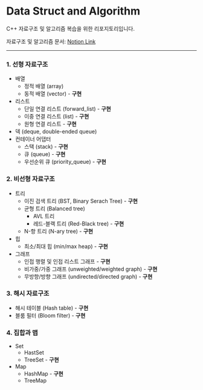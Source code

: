 # Data Struct and Algorithm
C++ 자료구조 및 알고리즘 복습을 위한 리포지토리입니다.

자료구조 및 알고리즘 문서: [Notion Link](https://www.notion.so/verebell2020/C-15d3cd6ab2178059b613c90d9e5b2e68?pvs=4)

---

### 1. 선형 자료구조
- 배열
  - 정적 배열 (array)
  - 동적 배열 (vector) - **구현**
- 리스트
  - 단일 연결 리스트 (forward_list) - **구현**
  - 이중 연결 리스트 (list) - **구현**
  - 원형 연결 리스트 - **구현**
- 덱 (deque, double-ended queue)
- 컨테이너 어댑터
  - 스택 (stack) - **구현**
  - 큐 (queue) - **구현**
  - 우선순위 큐 (priority_queue) - **구현**

### 2. 비선형 자료구조
- 트리
  - 이진 검색 트리 (BST, Binary Serach Tree) - **구현**
  - 균형 트리 (Balanced tree)
    - AVL 트리
    - 레드-블랙 트리 (Red-Black tree) - **구현**
  - N-항 트리 (N-ary tree) - **구현**
- 힙
  - 최소/최대 힙 (min/max heap) - **구현**
- 그래프
  - 인접 행렬 및 인접 리스트 그래프 - **구현**
  - 비가중/가중 그래프 (unweighted/weighted graph) - **구현**
  - 무방향/방향 그래프 (undirected/directed graph) - **구현**
 
### 3. 해시 자료구조
- 해시 테이블 (Hash table) - **구현**
- 블룸 필터 (Bloom filter) - **구현**

### 4. 집합과 맵
- Set
  - HastSet
  - TreeSet - **구현**
- Map
  - HashMap - **구현**
  - TreeMap
